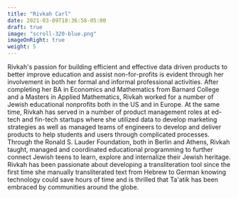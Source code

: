 ```yaml
---
title: "Rivkah Carl"
date: 2021-03-09T18:36:58-05:00
draft: true
image: "scroll-320-blue.png"
imageOnRight: true
weight: 5
---
```


Rivkah's passion for building efficient and effective data driven products to better improve education and assist non-for-profits is evident through her involvement in both her formal and informal professional activities.
After completing her BA in Economics and Mathematics from Barnard College and a Masters in Applied Mathematics, Rivkah worked for a number of Jewish educational nonprofits both in the US and in Europe.
At the same time, Rivkah has served in a number of product management roles at ed-tech and fin-tech startups where she utilized data to develop marketing strategies as well as managed teams of engineers to develop and deliver products to help students and users through complicated processes.
Through the Ronald S. Lauder Foundation, both in Berlin and Athens, Rivkah taught, managed and coordinated educational programming to further connect Jewish teens to learn, explore and internalize their Jewish heritage.
Rivkah has been passionate about developing a transliteration tool since the first time she manually transliterated text from Hebrew to German knowing technology could save hours of time and is thrilled that Ta'atik has been embraced by communities around the globe.
